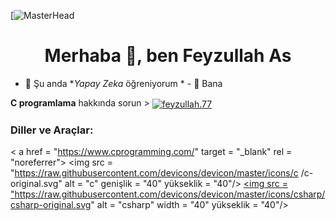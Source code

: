  [![MasterHead](https://avatars.githubusercontent.com/u/157466483?s=400&u=915dc4ecd22b765c42e8c29a07fbedd4bc9bf1a0&v=4)
<h1 align="center">Merhaba 👋, ben Feyzullah As</h1>

- 🌱 Şu anda **Yapay Zeka* öğreniyorum * - 💬 Bana

**C programlama** hakkında sorun > <a href = "https://instagram.com/feyzullah.77" target= "blank"><img align = "center" src = "https://raw.githubusercontent.com/rahuldkjain/github-profile-readme-generator/master/src/images/icons/Social/instagram.svg" alt= "feyzullah.77" height="30" width="40" /></a> </p> <h3 align="left">Diller ve Araçlar:</h3> <p align="left"> < a href = "https://www.cprogramming.com/" target = "_blank" rel = "noreferrer"> <img src = "https://raw.githubusercontent.com/devicons/devicon/master/icons/c /c-original.svg" alt = "c" genişlik = "40" yükseklik = "40"/> </a> <a href = "https://www.w3schools.com/cs/" target = "_blank " rel = "noreferrer"> <img src = "https://raw.githubusercontent.com/devicons/devicon/master/icons/csharp/csharp-original.svg" alt = "csharp" width = "40" yükseklik = "40"/> </a> </p>


